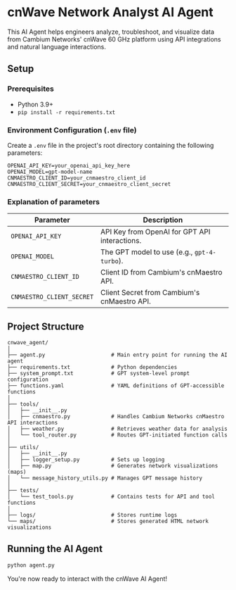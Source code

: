 # cnWave Network Analyst AI Agent

This AI Agent helps engineers analyze, troubleshoot, and visualize data from Cambium Networks' cnWave 60 GHz platform using API integrations and natural language interactions.

## Setup

### Prerequisites

* Python 3.9+
* `pip install -r requirements.txt`

### Environment Configuration (`.env` file)

Create a `.env` file in the project's root directory containing the following parameters:

```env
OPENAI_API_KEY=your_openai_api_key_here
OPENAI_MODEL=gpt-model-name
CNMAESTRO_CLIENT_ID=your_cnmaestro_client_id
CNMAESTRO_CLIENT_SECRET=your_cnmaestro_client_secret
```

### Explanation of parameters

| Parameter                 | Description                                   |
| ------------------------- | --------------------------------------------- |
| `OPENAI_API_KEY`          | API Key from OpenAI for GPT API interactions. |
| `OPENAI_MODEL`            | The GPT model to use (e.g., `gpt-4-turbo`).   |
| `CNMAESTRO_CLIENT_ID`     | Client ID from Cambium's cnMaestro API.       |
| `CNMAESTRO_CLIENT_SECRET` | Client Secret from Cambium's cnMaestro API.   |

## Project Structure

```
cnwave_agent/
│
├── agent.py                     # Main entry point for running the AI agent
├── requirements.txt             # Python dependencies
├── system_prompt.txt            # GPT system-level prompt configuration
├── functions.yaml               # YAML definitions of GPT-accessible functions
│
├── tools/
│   ├── __init__.py
│   ├── cnmaestro.py             # Handles Cambium Networks cnMaestro API interactions
│   ├── weather.py               # Retrieves weather data for analysis
│   └── tool_router.py           # Routes GPT-initiated function calls
│
├── utils/
│   ├── __init__.py
│   ├── logger_setup.py          # Sets up logging
│   ├── map.py                   # Generates network visualizations (maps)
│   └── message_history_utils.py # Manages GPT message history
│
├── tests/
│   └── test_tools.py            # Contains tests for API and tool functions
│
├── logs/                        # Stores runtime logs
└── maps/                        # Stores generated HTML network visualizations
```

## Running the AI Agent

```bash
python agent.py
```

You're now ready to interact with the cnWave AI Agent!
